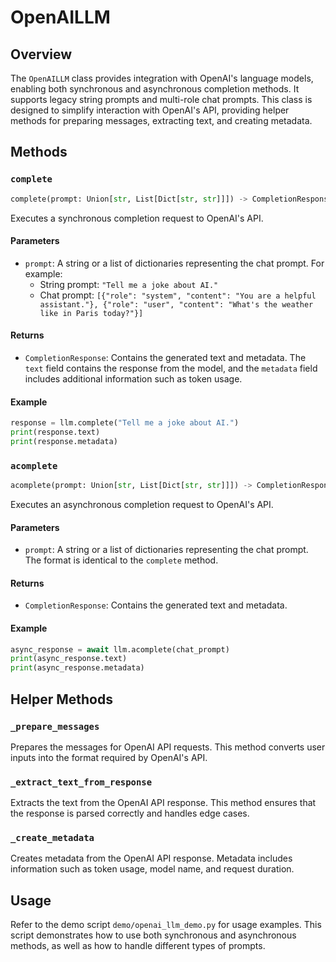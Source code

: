 # OpenAILLM

## Overview
The `OpenAILLM` class provides integration with OpenAI's language models, enabling both synchronous and asynchronous completion methods. It supports legacy string prompts and multi-role chat prompts. This class is designed to simplify interaction with OpenAI's API, providing helper methods for preparing messages, extracting text, and creating metadata.

## Methods

### `complete`
```python
complete(prompt: Union[str, List[Dict[str, str]]]) -> CompletionResponse
```
Executes a synchronous completion request to OpenAI's API.

#### Parameters
- `prompt`: A string or a list of dictionaries representing the chat prompt. For example:
  - String prompt: `"Tell me a joke about AI."`
  - Chat prompt: `[{"role": "system", "content": "You are a helpful assistant."}, {"role": "user", "content": "What's the weather like in Paris today?"}]`

#### Returns
- `CompletionResponse`: Contains the generated text and metadata. The `text` field contains the response from the model, and the `metadata` field includes additional information such as token usage.

#### Example
```python
response = llm.complete("Tell me a joke about AI.")
print(response.text)
print(response.metadata)
```

### `acomplete`
```python
acomplete(prompt: Union[str, List[Dict[str, str]]]) -> CompletionResponse
```
Executes an asynchronous completion request to OpenAI's API.

#### Parameters
- `prompt`: A string or a list of dictionaries representing the chat prompt. The format is identical to the `complete` method.

#### Returns
- `CompletionResponse`: Contains the generated text and metadata.

#### Example
```python
async_response = await llm.acomplete(chat_prompt)
print(async_response.text)
print(async_response.metadata)
```

## Helper Methods

### `_prepare_messages`
Prepares the messages for OpenAI API requests. This method converts user inputs into the format required by OpenAI's API.

### `_extract_text_from_response`
Extracts the text from the OpenAI API response. This method ensures that the response is parsed correctly and handles edge cases.

### `_create_metadata`
Creates metadata from the OpenAI API response. Metadata includes information such as token usage, model name, and request duration.

## Usage
Refer to the demo script `demo/openai_llm_demo.py` for usage examples. This script demonstrates how to use both synchronous and asynchronous methods, as well as how to handle different types of prompts.
